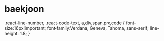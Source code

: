 # baekjoon

.react-line-number, 
.react-code-text,
a,div,span,pre,code {
  font-size:16px!important;
  font-family:Verdana, Geneva, Tahoma, sans-serif;
  line-height: 1.8;
}
